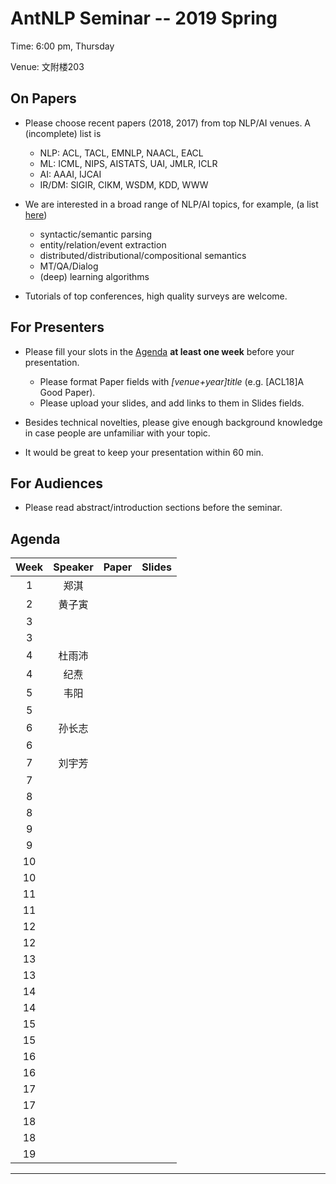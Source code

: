 # AntNLP Seminar -- 2019 Spring

Time: 6:00 pm, Thursday

Venue: 文附楼203

## On Papers

- Please choose recent papers (2018, 2017) from top NLP/AI venues. A (incomplete) list is
  - NLP: ACL, TACL, EMNLP, NAACL, EACL
  - ML:  ICML, NIPS, AISTATS, UAI, JMLR, ICLR
  - AI:  AAAI, IJCAI
  - IR/DM: SIGIR, CIKM, WSDM, KDD, WWW

- We are interested in a broad range of NLP/AI topics, for example, (a list [here](https://slack-files.com/T22T1UP8Q-F726RJERH-9a39cc3d9a))

  - syntactic/semantic parsing
  - entity/relation/event extraction
  - distributed/distributional/compositional semantics
  - MT/QA/Dialog
  - (deep) learning algorithms

- Tutorials of top conferences, high quality surveys are welcome.

## For Presenters

- Please fill your slots in the [Agenda](#agenda) **at least one week** before your presentation.

  - Please format Paper fields with *[venue+year]title* (e.g. [ACL18]A Good Paper).
  - Please upload your slides, and add links to them in Slides fields.
- Besides technical novelties, please give enough background knowledge in case people are unfamiliar with your topic.
- It would be great to keep your presentation within 60 min.

## For Audiences

- Please read abstract/introduction sections before the seminar.

## Agenda

| Week | Speaker | Paper                                    |                  Slides                  |
| :--: | :-----: | :--------------------------------------: | :--------------------------------------: |
|  1   |   郑淇  |                                          |  |
|  2   |   黄子寅 |  |                                          |
|  3   |      |  |  |
| 3 |  |  |  |
|  4   | 杜雨沛 |  |        |
| 4 | 纪焘 |  |        |
|  5   |   韦阳   |  |        |
|  5   |      |                                          |                                          |
|  6   |   孙长志   |                                          |                                          |
|  6   |      |       |                |
|  7  | 刘宇芳 |                                     |                                          |
| 7 |  | | |
|  8   |       |  |  |
| 8 |  |  | |
|  9   |       |       |        |
| 9 |  |       |        |
|  10   |       |   |   |
| 10 |  |  |  |
|  11  |         |       |                                          |
| 11 |         |       |  |
|  12  |         |       |                                          |
| 12 |         |       | |
|  13  |         |       |                                          |
| 13 |         |       | |
|  14  |         |       |                                          |
| 14 |         |       | |
|  15  |         |       |                                          |
| 15 |         |       | |
|  16 |    |                       |                                          |
| 16 |  |  | |
|  17 |    |                |                                          |
| 17 |  | | |
|  18 |    |                |                                          |
| 18 | | | |
|  19 |    |                |                                          |
---
